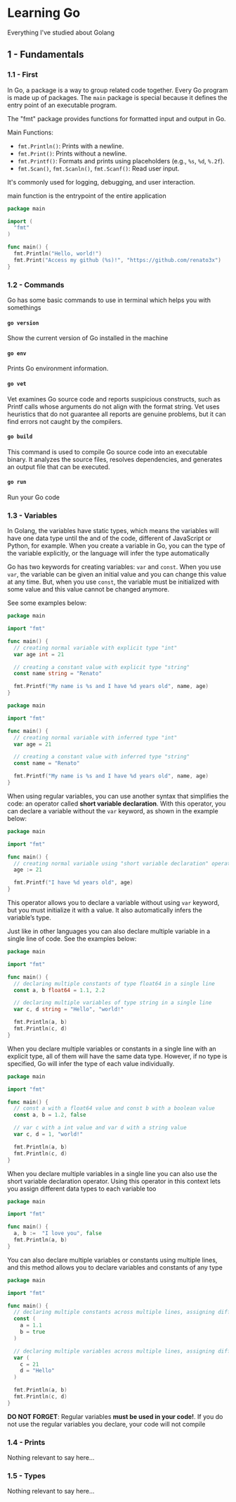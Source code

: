 # Learning Go
Everything I've studied about Golang

## 1 - Fundamentals

### 1.1 - First

In Go, a package is a way to group related code together. Every Go program is made up of packages. The `main` package is special because it defines the entry point of an executable program.

The "fmt" package provides functions for formatted input and output in Go.

Main Functions:
- `fmt.Println()`: Prints with a newline.
- `fmt.Print()`: Prints without a newline.
- `fmt.Printf()`: Formats and prints using placeholders (e.g., `%s`, `%d`, `%.2f`).
- `fmt.Scan()`, `fmt.Scanln()`, `fmt.Scanf()`: Read user input.

It's commonly used for logging, debugging, and user interaction.

main function is the entrypoint of the entire application

```go
package main

import (
  "fmt"
)

func main() {
  fmt.Println("Hello, world!")
  fmt.Print("Access my github (%s)!", "https://github.com/renato3x")
}
```

### 1.2 - Commands

Go has some basic commands to use in terminal which helps you with somethings

#### `go version`

Show the current version of Go installed in the machine

#### `go env`

Prints Go environment information.

#### `go vet`

Vet examines Go source code and reports suspicious constructs, such as Printf calls whose arguments do not align with the format string. Vet uses heuristics that do not guarantee all reports are genuine problems, but it can find errors not caught by the compilers.

#### `go build`

This command is used to compile Go source code into an executable binary. It analyzes the source files, resolves dependencies, and generates an output file that can be executed.

#### `go run`

Run your Go code

### 1.3 - Variables

In Golang, the variables have static types, which means the variables will have one data type until the and of the code, different of JavaScript or Python, for example. When you create a variable in Go, you can the type of the variable explicitly, or the language will infer the type automatically

Go has two keywords for creating variables: `var` and `const`. When you use `var`, the variable can be given an initial value and you can change this value at any time. But, when you use `const`, the variable must be initialized with some value and this value cannot be changed anymore.

See some examples below:

```go
package main

import "fmt"

func main() {
  // creating normal variable with explicit type "int"
  var age int = 21

  // creating a constant value with explicit type "string"
  const name string = "Renato"

  fmt.Printf("My name is %s and I have %d years old", name, age)
}
```

```go
package main

import "fmt"

func main() {
  // creating normal variable with inferred type "int"
  var age = 21

  // creating a constant value with inferred type "string"
  const name = "Renato"

  fmt.Printf("My name is %s and I have %d years old", name, age)
}
```

When using regular variables, you can use another syntax that simplifies the code: an operator called **short variable declaration**. With this operator, you can declare a variable without the `var` keyword, as shown in the example below:

```go
package main

import "fmt"

func main() {
  // creating normal variable using "short variable declaration" operator
  age := 21

  fmt.Printf("I have %d years old", age)
}
```

This operator allows you to declare a variable without using `var` keyword, but you must initialize it with a value. It also automatically infers the variable’s type.

Just like in other languages you can also declare multiple variable in a single line of code. See the examples below:

```go
package main

import "fmt"

func main() {
  // declaring multiple constants of type float64 in a single line
  const a, b float64 = 1.1, 2.2

  // declaring multiple variables of type string in a single line
  var c, d string = "Hello", "world!"

  fmt.Println(a, b)
  fmt.Println(c, d)
}
```

When you declare multiple variables or constants in a single line with an explicit type, all of them will have the same data type. However, if no type is specified, Go will infer the type of each value individually.

```go
package main

import "fmt"

func main() {
  // const a with a float64 value and const b with a boolean value
  const a, b = 1.2, false

  // var c with a int value and var d with a string value
  var c, d = 1, "world!"

  fmt.Println(a, b)
  fmt.Println(c, d)
}
```

When you declare multiple variables in a single line you can also use the short variable declaration operator. Using this operator in this context lets you assign different data types to each variable too

```go
package main

import "fmt"

func main() {
  a, b :=  "I love you", false
  fmt.Println(a, b)
}
```

You can also declare multiple variables or constants using multiple lines, and this method allows you to declare variables and constants of any type

```go
package main

import "fmt"

func main() {
  // declaring multiple constants across multiple lines, assigning different data types to each
  const (
    a = 1.1
    b = true
  )

  // declaring multiple variables across multiple lines, assigning different data types to each
  var (
    c = 21
    d = "Hello"
  )

  fmt.Println(a, b)
  fmt.Println(c, d)
}
```

**DO NOT FORGET**: Regular variables **must be used in your code!**. If you do not use the regular variables you declare, your code will not compile

### 1.4 - Prints

Nothing relevant to say here...

### 1.5 - Types

Nothing relevant to say here...
